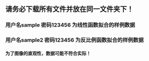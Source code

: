 ## 请务必下载所有文件并放在同一文件夹下！
### 用户名sample 密码123456    为线性函数拟合的样例数据
### 用户名sample2 密码123456    为反比例函数拟合的样例数据
#### 为了图像的直观性，数据可能不符合实际！
